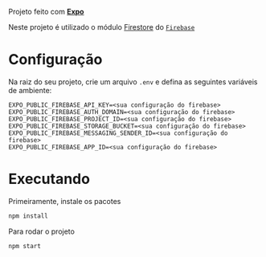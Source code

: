 Projeto feito com [**Expo**](https://expo.dev)

Neste projeto é utilizado o módulo [Firestore](https://firebase.google.com/products/firestore) do [`Firebase`](https://firebase.google.com/)

# Configuração
Na raiz do seu projeto, crie um arquivo `.env` e defina as seguintes variáveis de ambiente:
```env
EXPO_PUBLIC_FIREBASE_API_KEY=<sua configuração do firebase>
EXPO_PUBLIC_FIREBASE_AUTH_DOMAIN=<sua configuração do firebase>
EXPO_PUBLIC_FIREBASE_PROJECT_ID=<sua configuração do firebase>
EXPO_PUBLIC_FIREBASE_STORAGE_BUCKET=<sua configuração do firebase>
EXPO_PUBLIC_FIREBASE_MESSAGING_SENDER_ID=<sua configuração do firebase>
EXPO_PUBLIC_FIREBASE_APP_ID=<sua configuração do firebase>
```

# Executando
Primeiramente, instale os pacotes
```bash
npm install
```

Para rodar o projeto
```bash
npm start
```